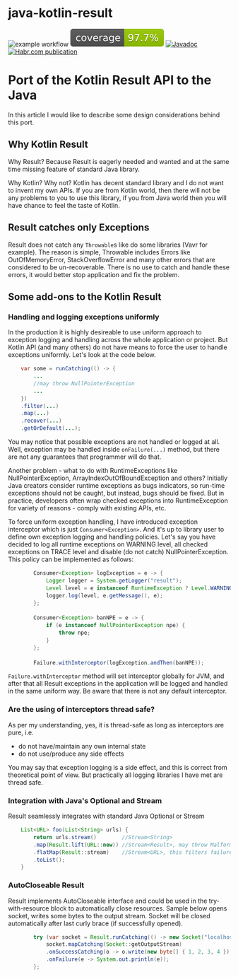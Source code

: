 # java-kotlin-result

![example workflow](https://github.com/skopylov58/java-kotlin-result/actions/workflows/gradle.yml/badge.svg)
[![Coverage](.github/badges/jacoco.svg)](https://github.com/skopylov58/java-kotlin-result/actions/workflows/gradle.yml)
[![Javadoc](https://img.shields.io/badge/JavaDoc-Online-green)](https://skopylov58.github.io/java-kotlin-result/)
[![Habr.com publication](https://badgen.net/badge/habr.com/publication/green)](https://habr.com/ru/post/721326/)

# Port of the Kotlin Result API to the Java

In this article I would like to describe some design considerations behind this port.

## Why Kotlin Result

Why Result? Because Result is eagerly needed and wanted and at the same time missing feature of standard Java library.

Why Kotlin? Why not? Kotlin has decent standard library and I do not want to invent my own APIs. If you are from Kotlin world, then there will not be any problems to you to use this library, if you from Java world then you will have chance to feel the taste of Kotlin.

## Result catches only Exceptions

Result does not catch any ```Throwable```s like do some libraries (Vavr for example). The reason is simple, Throwable includes Errors like OutOfMemoryError, StackOverflowError and many other errors that are considered to be un-recoverable. There is no use to catch and handle these errors, it would better stop application and fix the problem.


## Some add-ons to the Kotlin Result

### Handling and logging exceptions uniformly

In the production it is highly desireable to use uniform approach to exception logging and handling across the whole application or project. But Kotlin API (and many others) do not have means to force the user to handle exceptions uniformly. Let's look at the code below.

```java
    var some = runCatching(() -> {
        ...
        //may throw NullPointerException
        ...
    })
    .filter(...)
    .map(...)
    .recover(...)
    .getOrDefault(...);
```
You may notice that possible exceptions are not handled or logged at all. Well, exception may be handled inside ```onFailure(...)``` method, but there are not any guarantees that programmer will do that.

Another problem - what to do with RuntimeExceptions like NullPointerException, ArrayIndexOutOfBoundException and others? Initially Java creators  consider runtime exceptions as bugs indicators, so run-time exceptions should not be caught, but instead, bugs should be fixed. But in practice, developers often wrap checked exceptions into RuntimeException for variety of reasons - comply with existing APIs, etc.

To force uniform exception handling, I have introduced exception interceptor which is just ```Consumer<Exception>```. And it's up to library user to define own exception logging and handling policies. Let's say you have decided to log all runtime exceptions on WARNING level, all checked exceptions on TRACE level and disable (do not catch) NullPointerException. This policy can be implemented as follows:

```java
        Consumer<Exception> logException = e -> {
            Logger logger = System.getLogger("result");
            Level level = e instanceof RuntimeException ? Level.WARNING : Level.TRACE;
            logger.log(level, e.getMessage(), e);
        };
        
        Consumer<Exception> banNPE = e -> {
            if (e instanceof NullPointerException npe) {
                throw npe;
            }
        };

        Failure.withInterceptor(logException.andThen(banNPE));
```

```Failure.withInterceptor``` method will set interceptor globally for JVM, and after that all Result exceptions in the application will be logged and handled in the same uniform way. Be aware that there is not any default interceptor.

### Are the using of interceptors thread safe?

As per my understanding, yes, it is thread-safe as long as interceptors are pure, i.e.
- do not have/maintain any own internal state
- do not use/produce any side effects

You may say that exception logging is a side effect, and this is correct from theoretical point of view. But practically all logging libraries I have met are thread safe.


### Integration with Java's Optional and Stream

Result seamlessly integrates with standard Java Optional or Stream

```java
    List<URL> foo(List<String> urls) {
        return urls.stream()        //Stream<String>
        .map(Result.lift(URL::new)) //Stream<Result>, may throw MalformedURLException
        .flatMap(Result::stream)    //Stream<URL>, this filters failures
        .toList();
    }
```

### AutoCloseable Result

Result implements AutoCloseable interface and could be used in the try-with-resource block to automatically close resources. Sample below opens socket, writes some bytes to the output stream. Socket will be closed automatically after last curly brace (if successfully opened).

```java
        try (var socket = Result.runCatching(() -> new Socket("localhost", 1234))) {
            socket.mapCatching(Socket::getOutputStream)
            .onSuccessCatching(o -> o.write(new byte[] { 1, 2, 3, 4 }))
            .onFailure(e -> System.out.println(e));
        };
```

